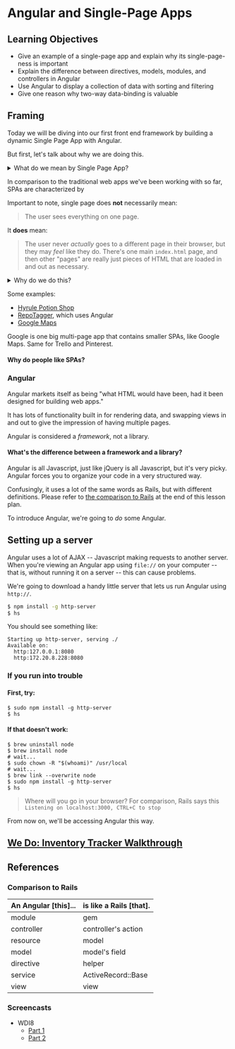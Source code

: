 # Angular and Single-Page Apps

## Learning Objectives
- Give an example of a single-page app and explain why its single-page-ness is important
- Explain the difference between directives, models, modules, and controllers in Angular
- Use Angular to display a collection of data with sorting and filtering
- Give one reason why two-way data-binding is valuable

## Framing

Today we will be diving into our first front end framework by building a dynamic Single Page App with Angular.

But first, let's talk about why we are doing this.

<details>
<summary> What do we mean by Single Page App?</summary>

> While there's no uniform definition, in essence Single Page Applications are Web apps that load a single HTML page
and dynamically update that page as the user interacts with the app. SPAs use AJAX and
HTML5 to create fluid and responsive web apps, without constant page reloads.

</details>

In comparison to the traditional web apps we've been working with so far, SPAs are characterized by

Important to note, single page does **not** necessarily mean:

> The user sees everything on one page.

It **does** mean:

> The user never *actually* goes to a different page in their browser, but they may *feel* like they do. There's one main `index.html` page, and then other "pages" are really just pieces of HTML that are loaded in and out as necessary.

<details>
<summary>Why do we do this?</summary>

In short, to give the user a more "native" experience for web-based applications.

</details>

Some examples:

- [Hyrule Potion Shop](http://ga-wdi-exercises.github.io/hyrule_potion_shop/)
- [RepoTagger](http://repotagger.github.io/?name=ga-wdi-lessons), which uses Angular
- [Google Maps](https://www.google.com/maps/@38.9048728,-77.0362223,17z)

Google is one big multi-page app that contains smaller SPAs, like Google Maps. Same for Trello and Pinterest.

#### Why do people like SPAs?

### Angular

Angular markets itself as being "what HTML would have been, had it been designed for building web apps."

It has lots of functionality built in for rendering data, and swapping views in and out to give the impression of having multiple pages.

Angular is considered a *framework*, not a library.

#### What's the difference between a framework and a library?

Angular is all Javascript, just like jQuery is all Javascript, but it's very picky. Angular forces you to organize your code in a very structured way.

Confusingly, it uses a lot of the same words as Rails, but with different definitions. Please refer to [the comparison to Rails](#references) at the end of this lesson plan.

To introduce Angular, we're going to *do* some Angular.

## Setting up a server

Angular uses a lot of AJAX -- Javascript making requests to another server. When you're viewing an Angular app using `file://` on your computer -- that is, without running it on a server -- this can cause problems.

We're going to download a handy little server that lets us run Angular using `http://`.

```bash
$ npm install -g http-server
$ hs
```

You should see something like:

```
Starting up http-server, serving ./
Available on:
  http:127.0.0.1:8080
  http:172.20.8.228:8080
```

### If you run into trouble

#### First, try:

```
$ sudo npm install -g http-server
$ hs
```

#### If that doesn't work:

```
$ brew uninstall node
$ brew install node
# wait...
$ sudo chown -R "$(whoami)" /usr/local
# wait...
$ brew link --overwrite node
$ sudo npm install -g http-server
$ hs
```

> Where will you go in your browser? For comparison, Rails says this `Listening on localhost:3000, CTRL+C to stop`

From now on, we'll be accessing Angular this way.

## [We Do: Inventory Tracker Walkthrough](walkthrough.md)

## References

### Comparison to Rails

|An Angular [this]... |is like a Rails [that].|
|------------|---------------------|
| module     | gem                 |
| controller | controller's action |
| resource   | model               |
| model      | model's field       |
| directive  | helper              |
| service    | ActiveRecord::Base  |
| view       | view                |

### Screencasts
- WDI8
  - [Part 1](https://youtu.be/e05pA3VSM6I)
  - [Part 2](https://youtu.be/MP2RD5d9RfA)
